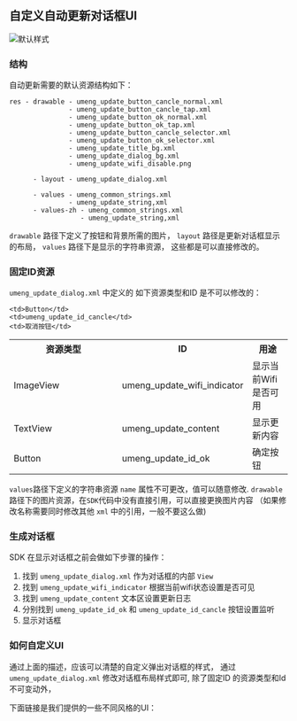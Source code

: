 ## 自定义自动更新对话框UI

![默认样式](https://raw.github.com/ntop001/umeng-android-sdk-theme/master/update/default/demo.png)

### 结构

自动更新需要的默认资源结构如下：

```
res - drawable - umeng_update_button_cancle_normal.xml
               - umeng_update_button_cancle_tap.xml
               - umeng_update_button_ok_normal.xml
               - umeng_update_button_ok_tap.xml
               - umeng_update_button_cancle_selector.xml
               - umeng_update_button_ok_selector.xml
               - umeng_update_title_bg.xml
               - umeng_update_dialog_bg.xml
               - umeng_update_wifi_disable.png
               
      - layout - umeng_update_dialog.xml
      
      - values - umeng_common_strings.xml
               - umeng_update_string,xml
      - values-zh - umeng_common_strings.xml
                  - umeng_update_string,xml
```

`drawable`  路径下定义了按钮和背景所需的图片， `layout` 路径是更新对话框显示的布局， `values` 路径下是显示的字符串资源， 这些都是可以直接修改的。


### 固定ID资源

`umeng_update_dialog.xml` 中定义的 如下资源类型和ID 是不可以修改的：

<table width="100%" border="0" cellspacing="0" cellpadding="0">
  <tbody><tr>
    <th scope="col" width="180">资源类型</th>
    <th scope="col">ID</th>
    <th scope="col">用途</th>

  </tr>
  <tr>
    <td>ImageView</td>
    <td>umeng_update_wifi_indicator</td>
    <td>显示当前Wifi是否可用</td>
  </tr>
  <tr>
    <td>TextView</td>
   <td>umeng_update_content</td>
   <td>显示更新内容</td>
   
  </tr>
  <tr>
    <td>Button</td>
    <td>umeng_update_id_ok</td>
    <td>确定按钮</td>
  </tr>
  <tr>

    <td>Button</td>
    <td>umeng_update_id_cancle</td>
    <td>取消按钮</td>
  </tr>
</tbody></table>


`values`路径下定义的字符串资源 `name` 属性不可更改，值可以随意修改.
`drawable` 路径下的图片资源，在`SDK`代码中没有直接引用，可以直接更换图片内容
（如果修改名称需要同时修改其他 `xml` 中的引用，一般不要这么做)



### 生成对话框
SDK 在显示对话框之前会做如下步骤的操作：

1.  找到 `umeng_update_dialog.xml` 作为对话框的内部 `View`
2.  找到 `umeng_update_wifi_indicator` 根据当前wifi状态设置是否可见
3.  找到 `umeng_update_content`  文本区设置更新日志
4.  分别找到 `umeng_update_id_ok` 和 `umeng_update_id_cancle` 按钮设置监听
5. 显示对话框

### 如何自定义UI

通过上面的描述，应该可以清楚的自定义弹出对话框的样式， 通过  `umeng_update_dialog.xml`  修改对话框布局样式即可, 除了固定ID
的资源类型和Id不可变动外，


下面链接是我们提供的一些不同风格的UI：







